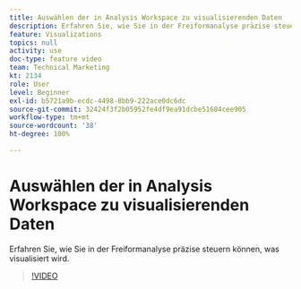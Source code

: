 ```yaml
---
title: Auswählen der in Analysis Workspace zu visualisierenden Daten
description: Erfahren Sie, wie Sie in der Freiformanalyse präzise steuern können, was visualisiert wird.
feature: Visualizations
topics: null
activity: use
doc-type: feature video
team: Technical Marketing
kt: 2134
role: User
level: Beginner
exl-id: b5721a9b-ecdc-4498-8bb9-222ace0dc6dc
source-git-commit: 32424f3f2b05952fe4df9ea91dcbe51684cee905
workflow-type: tm+mt
source-wordcount: '38'
ht-degree: 100%

---
```


# Auswählen der in Analysis Workspace zu visualisierenden Daten

Erfahren Sie, wie Sie in der Freiformanalyse präzise steuern können, was visualisiert wird.

>[!VIDEO](https://video.tv.adobe.com/v/23993/?quality=12)
